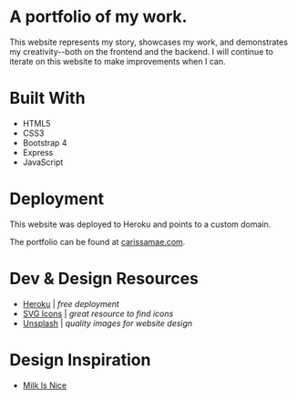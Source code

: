 # A portfolio of my work.

This website represents my story, showcases my work, and demonstrates my creativity--both on the frontend and the backend. I will continue to iterate on this website to make improvements when I can.

# Built With
* HTML5
* CSS3
* Bootstrap 4
* Express
* JavaScript

# Deployment 

This website was deployed to Heroku and points to a custom domain.

The portfolio can be found at [carissamae.com](carissamae.com).

# Dev & Design Resources
* [Heroku](https://dashboard.heroku.com/apps) | _free deployment_
* [SVG Icons](https://iconmonstr.com/)  | _great resource to find icons_
* [Unsplash](https://unsplash.com/) | _quality images for website design_

# Design Inspiration
* [Milk Is Nice](https://milkisnice.com/)

